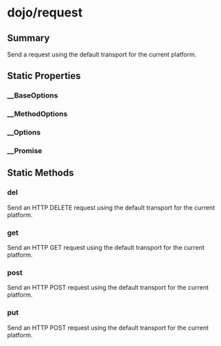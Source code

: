 # dojo/request

## Summary

Send a request using the default transport for the current platform.
## Static Properties

### __BaseOptions


### __MethodOptions


### __Options


### __Promise


## Static Methods

### del
Send an HTTP DELETE request using the default transport for the current platform.

### get
Send an HTTP GET request using the default transport for the current platform.

### post
Send an HTTP POST request using the default transport for the current platform.

### put
Send an HTTP POST request using the default transport for the current platform.

